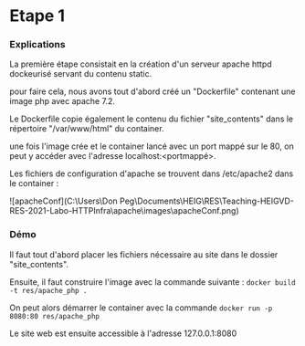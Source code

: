 # Etape 1

### Explications

La première étape consistait en la création d'un serveur apache httpd dockeurisé servant du contenu static.

pour faire cela, nous avons tout d'abord créé un "Dockerfile" contenant une image php  avec apache 7.2.

Le Dockerfile copie également le contenu du fichier "site_contents" dans le répertoire "/var/www/html" du container. 

une fois l'image crée et le container lancé avec un port mappé sur le 80, on peut y accéder avec l'adresse localhost:<portmappé>.

Les fichiers de configuration d'apache se trouvent dans /etc/apache2 dans le container : 

![apacheConf](C:\Users\Don Peg\Documents\HEIG\RES\Teaching-HEIGVD-RES-2021-Labo-HTTPInfra\apache\images\apacheConf.png)

### Démo

Il faut tout d'abord placer les fichiers nécessaire au site dans le dossier "site_contents".

Ensuite, il faut construire l'image avec la commande suivante : `docker build -t res/apache_php . `

On peut alors démarrer le container avec la commande `docker run -p 8080:80 res/apache_php`

Le site web est ensuite accessible à l'adresse 127.0.0.1:8080